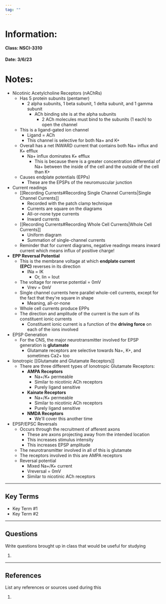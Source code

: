 ```yaml
---
tag: ""
---
```

# Information:

#### Class: NSCI-3310

#### Date: 3/6/23

# Notes:

- Nicotinic Acetylcholine Receptors (nAChRs)
    - Has 5 protein subunits (pentamer)
        - 2 alpha subunits, 1 beta subunit, 1 delta subunit, and 1 gamma subunit
            - ACh binding site is at the alpha subunits
                - 2 ACh molecules must bind to the subunits (1 each) to open the channel
    - This is a ligand-gated ion channel
        - Ligand = ACh
        - This channel is selective for both Na+ and K+
    - Overall has a net INWARD current that contains both Na+ influx and K+ efflux
        - Na+ influx dominates K+ efflux
            - This is because there is a greater concentration differential of Na+ between the inside of the cell and the outside of the cell than K+
    - Causes endplate potentials (EPPs)
        - These are the EPSPs of the neuromuscular junction
- Current readings
    - [[Recording Currents#Recording Single Channel Currents|Single Channel Currents]]
        - Recorded with the patch clamp technique
        - Currents are square on the diagrams
        - All-or-none type currents
        - Inward currents
    - [[Recording Currents#Recording Whole Cell Currents|Whole Cell Currents]]
        - Uniform diagram
        - Summation of single-channel currents
    - Reminder that for current diagrams, negative readings means inward current which means influx of positive charge!
- **EPP Reversal Potential**
    - This is the membrane voltage at which **endplate current (EPC)** reverses in its direction
        - INa = IK
            - Or, Iin = Iout
    - The voltage for reverse potential = 0mV
        - Vrev = 0mV
    - Single channel currents here parallel whole-cell currents, except for the fact that they're square in shape
        - Meaning, all-or-none
    - Whole cell currents produce EPPs
    - The direction and amplitude of the current is the sum of its constituent ionic currents
        - Constituent ionic current is a function of the **driving force** on each of the ions involved
- EPSP Generation
    - For the CNS, the major neurotransmitter involved for EPSP generation is **glutamate**
        - Glutamate receptors are selective towards Na+, K+, and sometimes Ca2+ too
- Ionotropic [[Glutamate and Glutamate Receptors]]
    - There are three different types of Ionotropic Glutamate Receptors:
        - **AMPA Receptors**
            - Na+/K+ permeable
            - Similar to nicotinic ACh receptors
            - Purely ligand sensitive
        - **Kainate Receptors**
            - Na+/K+ permeable
            - Similar to nicotinic ACh receptors
            - Purely ligand sensitive
        - **NMDA Receptors**
            - We'll cover this another time
- EPSP/EPSC Reversals
    - Occurs through the recruitment of afferent axons
        - These are axons projecting away from the intended location
        - This increases stimulus intensity
        - This increases EPSP amplitude
    - The neurotransmitter involved in all of this is glutamate
    - The receptors involved in this are AMPA receptors
    - Reversal potential
        - Mixed Na+/K+ current
        - Vreversal = 0mV
        - Similar to nicotinic ACh receptors
---

## Key Terms

- Key Term #1
- Key Term #2

---

## Questions

Write questions brought up in class that would be useful for studying

1.

---

## References

List any references or sources used during this

1.